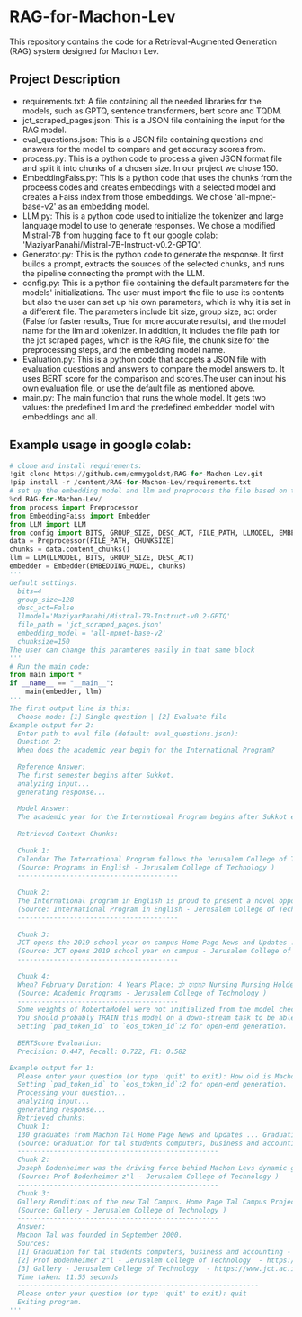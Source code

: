 # RAG-for-Machon-Lev
This repository contains the code for a Retrieval-Augmented Generation (RAG) system designed for Machon Lev.

## Project Description
- requirements.txt: A file containing all the needed libraries for the models, such as GPTQ, sentence transformers, bert score and TQDM.
- jct_scraped_pages.json: This is a JSON file containing the input for the RAG model.
- eval_questions.json: This is a JSON file containing questions and answers for the model to compare and get accuracy scores from.
- process.py: This is a python code to process a given JSON format file and split it into chunks of a chosen size. In our project we chose 150.
- EmbeddingFaiss.py: This is a python code that uses the chunks from the proceess codes and creates embeddings with a selected model and creates a Faiss index from those embeddings. We chose 'all-mpnet-base-v2' as an embedding model.
- LLM.py: This is a python code used to initialize the tokenizer and large language model to use to generate responses. We chose a modified Mistral-7B from hugging face to fit our google colab: 'MaziyarPanahi/Mistral-7B-Instruct-v0.2-GPTQ'.
- Generator.py: This is the python code to generate the response. It first builds a prompt, extracts the sources of the selected chunks, and runs the pipeline connecting the prompt with the LLM.
- config.py: This is a python file containing the default parameters for the models' initializations. The user must import the file to use its contents but also the user can set up his own parameters, which is why it is set in a different file. The parameters include bit size, group size, act order (False for faster results, True for more accurate results), and the model name for the llm and tokenizer. In addition, it includes the file path for the jct scraped pages, which is the RAG file, the chunk size for the preprocessing steps, and the embedding model name.
- Evaluation.py: This is a python code that accpets a JSON file with evaluation questions and answers to compare the model answers to. It uses BERT score for the comparison and scores.The user can input his own evaluation file, or use the default file as mentioned above.
- main.py: The main function that runs the whole model. It gets two values: the predefined llm and the predefined embedder model with embeddings and all. 

## Example usage in google colab:
```python
# clone and install requirements:
!git clone https://github.com/emmygoldst/RAG-for-Machon-Lev.git
!pip install -r /content/RAG-for-Machon-Lev/requirements.txt
# set up the embedding model and llm and preprocess the file based on the default values:
%cd RAG-for-Machon-Lev/
from process import Preprocessor
from EmbeddingFaiss import Embedder
from LLM import LLM
from config import BITS, GROUP_SIZE, DESC_ACT, FILE_PATH, LLMODEL, EMBEDDING_MODEL, CHUNKSIZE
data = Preprocessor(FILE_PATH, CHUNKSIZE)
chunks = data.content_chunks()
llm = LLM(LLMODEL, BITS, GROUP_SIZE, DESC_ACT)
embedder = Embedder(EMBEDDING_MODEL, chunks)
'''
default settings:
  bits=4
  group_size=128
  desc_act=False
  llmodel='MaziyarPanahi/Mistral-7B-Instruct-v0.2-GPTQ'
  file_path = 'jct_scraped_pages.json'
  embedding_model = 'all-mpnet-base-v2'
  chunksize=150
The user can change this paramteres easily in that same block
'''
# Run the main code:
from main import *
if __name__ == "__main__":
    main(embedder, llm)
'''
The first output line is this:
  Choose mode: [1] Single question | [2] Evaluate file
Example output for 2:
  Enter path to eval file (default: eval_questions.json): 
  Question 2:
  When does the academic year begin for the International Program?
  
  Reference Answer:
  The first semester begins after Sukkot.
  analyzing input...
  generating response...
  
  Model Answer:
  The academic year for the International Program begins after Sukkot each year.
  
  Retrieved Context Chunks:
  
  Chunk 1:
  Calendar The International Program follows the Jerusalem College of Technologys standard academic calendar which can be viewed by clicking here. The college provides breaks for the Jewish holidays. The first semester of the program starts after Sukkot each year. Registration To register for the coming academic year please complete the simple online registration form . Please note there is a 300 shekel registration fee which is non-refundable. Contact Us Coordinator Men's Program: Mr. Gavriel Novick Email: gnovickjct.ac.il Phone: 972-58-419-0087 American Line: 929-242-1119 Coordinator Women's Program Mrs. Bracha Berger Email: bbergerjct.ac.il Phone: 972-58-627-4087 International Program Office Email: ESPjct.ac.il Phone: 972-2-675-1011 Opening of the program is contingent on the number of registered students. The program is subject to changes, at the discretion of the Jerusalem College of Technology.
  (Source: Programs in English - Jerusalem College of Technology )
  ----------------------------------------
  
  Chunk 2:
  The International program in English is proud to present a novel opportunity to obtain a prestigious academic degree which provides strong professional training in the areas of business and computers. Requirements for Acceptance High School Diploma SAT ACT or TIL (Israeli) Exam Personal Interview For computer science, a strong background in Math (pre-calculuscalculus) Tuition Approximately 4,000 per year Depending on the exchange rate and current public tuition rates set by the Council for Higher Education. This fee does not include room, board, and Beit Midrash, if required. Academic Calendar Dates The International Program follows the Jerusalem College of Technologys standard academic calendar which can be viewed by clicking here . The college provides breaks for the Jewish holidays. The first semester of the program starts after Sukkot each year. Registration To register for the coming academic year please complete the simple online registration form .
  (Source: International Program in English - Jerusalem College of Technology )
  ----------------------------------------
  
  Chunk 3:
  JCT opens the 2019 school year on campus Home Page News and Updates ... JCT opens 2019 school year on campus JCT kicked off the academic year on September 1st with festive events at the colleges various campuses. 06.09.19 JCT kicked off the academic year on September 1 st with festive events at the colleges various campuses. Lev Campus held a special gathering in the Beit Midrash. Following the main ceremony, students continued to learn in chevrutot (pairs and small groups) to prepare for the auspicious month of Elul, together with their rabbis and teachers. The Tvuna program for Haredim- a recognized leader of academic programs for ultra-Orthodox women- opened its academic year with a significant increase in the number of students and a welcome ceremony with Rabbinate Miriam Weinberg.
  (Source: JCT opens 2019 school year on campus - Jerusalem College of Technology )
  ----------------------------------------
  
  Chunk 4:
  When? February Duration: 4 Years Place: קמפוס לב Nursing Nursing Holders of a nursing degree are involved in improving the quality of life of patients throughout the life cycle. Nurses also provide solutions to the problems of special... When? Duration: Pharmacy Pharmacy The pharmacy program at the Jerusalem College of Technology works in collaboration with the pharmacy degree program at Hebrew University, and at the end students receive... When? Elul Semester Duration: Four Years Business Management Accounting and Information Systems Accounting and Information Systems What is Accounting and Information Systems? The studies in the Accounting and Information Systems Department prepare the graduates to fulfill key positions in accounting,... When? Fall Semester Duration: 3 years fourth year supplementary for accountant license (for those interested).
  (Source: Academic Programs - Jerusalem College of Technology )
  ----------------------------------------
  Some weights of RobertaModel were not initialized from the model checkpoint at roberta-large and are newly initialized: ['pooler.dense.bias', 'pooler.dense.weight']
  You should probably TRAIN this model on a down-stream task to be able to use it for predictions and inference.
  Setting `pad_token_id` to `eos_token_id`:2 for open-end generation.
  
  BERTScore Evaluation:
  Precision: 0.447, Recall: 0.722, F1: 0.582

Example output for 1:
  Please enter your question (or type 'quit' to exit): How old is Machon Tal?
  Setting `pad_token_id` to `eos_token_id`:2 for open-end generation.
  Processing your question...
  analyzing input...
  generating response...
  Retrieved chunks:
  Chunk 1:
  130 graduates from Machon Tal Home Page News and Updates ... Graduation for tal students computers, business and accounting This week, the Lev Academic Center held a graduation ceremony for 130 graduates in computer science, business administration, and accounting from Machon Tal. April 2024 This week, the Jerusalem College of Techonology held a graduation ceremony for 130 graduates in computer science, business administration, and accounting from Machon Tal. Assaf Yazdi, Director-General of the Jerusalem Affairs and Heritage Ministry who spoke as the guest of honor at the event, noted the contribution of JCT to the development of Jerusalem, given its uniqueness as an academic institution which combines religious studies with high-level academic studies. Among the graduating students were also the sisters Avital Kortzman (Galinski), who currently works at Moovit, and Reut Galinski, who won the Rector's Prize.
  (Source: Graduation for tal students computers, business and accounting - Jerusalem College of Technology )
  --------------------------------------------------
  Chunk 2:
  Joseph Bodenheimer was the driving force behind Machon Levs dynamic growth as the only college in Israel combining the academic disciplines of sophisticated technology, contemporary business and management, with intensive Jewish studies. Under his leadership, Machon Naveh for Haredi men and Machon Lustig for Haredi women were established. He went on to found Machon Tal in September 2000, the first academic program to offer religious women the opportunity to study engineering, health care and management in a religious environment and created special programs for new immigrants from Ethiopia, Russia, France, South America and English-speaking countries. In 2019, Prof. Bodenheimer was named a Yakir Yerushalayim with the awarding of the Jerusalem Citizenship Award by Mayor Moshe Lion and the Jerusalem Municipality. The Jerusalem College of Technology mourns the loss of a charismatic and brilliant leader. May his memory will serve as a blessing to us always.
  (Source: Prof Bodenheimer z"l - Jerusalem College of Technology )
  --------------------------------------------------
  Chunk 3:
  Gallery Renditions of the new Tal Campus. Home Page Tal Campus Project ...
  (Source: Gallery - Jerusalem College of Technology )
  --------------------------------------------------
  Answer:
  Machon Tal was founded in September 2000.
  Sources:
  [1] Graduation for tal students computers, business and accounting - Jerusalem College of Technology  - https://www.jct.ac.il/en/news-and-updates/graduation-for-tal-students-computers-business-and-accounting/
  [2] Prof Bodenheimer z"l - Jerusalem College of Technology  - https://www.jct.ac.il/en/news-and-updates/prof-bodenheimer-zl/
  [3] Gallery - Jerusalem College of Technology  - https://www.jct.ac.il/en/tal-campus-project/gallery/
  Time taken: 11.55 seconds
  ------------------------------------------------------------
  Please enter your question (or type 'quit' to exit): quit
  Exiting program.
'''
```



